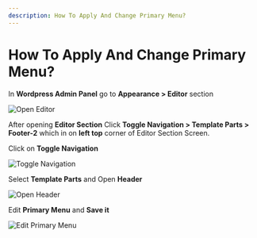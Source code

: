 ```yaml
---
description: How To Apply And Change Primary Menu?
---
```



# How To Apply And Change Primary Menu?

In **Wordpress Admin Panel** go to **Appearance > Editor** section

![Open Editor](/img/tutorial/cpm1OpenEditor.png)

After opening **Editor Section** Click **Toggle Navigation > Template Parts > Footer-2** which in on **left top** corner of Editor Section Screen.

Click on **Toggle Navigation**

![Toggle Navigation](/img/tutorial/cpm2toggleNavigation.png)

Select **Template Parts** and Open **Header**

![Open Header](/img/tutorial/cpm3openheader.png)

Edit **Primary Menu** and **Save it**

![Edit Primary Menu](/img/tutorial/cpm4editPrimaryMenu.png)




